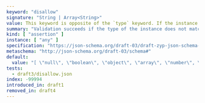 ```yaml
---
keyword: "disallow"
signature: "String | Array<String>"
value: This keyword is opposite of the `type` keyword. If the instance is set to either a string that corresponds to one of the supported types, or any instance matching the values in a *non-empty* array of unique strings that correspond to one of the supported types, the instance is invalid
summary: "Validation succeeds if the type of the instance does not match the type represented by the given type, or does not match at least one of the given types."
kind: [ "assertion" ]
instance: [ "any" ]
specification: "https://json-schema.org/draft-03/draft-zyp-json-schema-03.pdf#5.25"
metaschema: "http://json-schema.org/draft-03/schema#"
default:
  value: "[ \"null\", \"boolean\", \"object\", \"array\", \"number\", \"string\", \"any\"]"
tests:
  - draft3/disallow.json
index: -99994
introduced_in: draft1
removed_in: draft4
---
```

